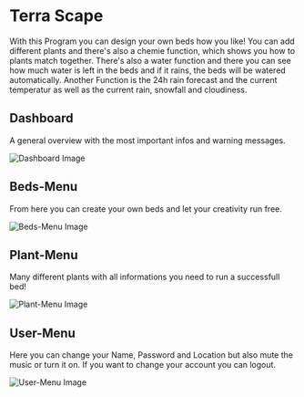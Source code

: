 # Terra Scape
With this Program you can design your own beds how you like! You can add different plants and there's also a chemie function, which shows you how to plants match together. There's also a water function and there you can see how much water is left in the beds and if it rains, the beds will be watered automatically. Another Function is the 24h rain forecast and the current temperatur as well as the current rain, snowfall and cloudiness.

## Dashboard
A general overview with the most important infos and warning messages.

![Dashboard Image](https://github.com/BlJanosch/GartenPlanerApp/assets/167287612/db7c929f-7244-4bb2-85b4-fcfa011bef20)


## Beds-Menu
From here you can create your own beds and let your creativity run free.

![Beds-Menu Image](https://github.com/BlJanosch/GartenPlanerApp/assets/167287612/07638662-d6c5-494f-ae4d-bd0c1ae8fd1a)

## Plant-Menu
Many different plants with all informations you need to run a successfull bed!

![Plant-Menu Image](https://github.com/BlJanosch/GartenPlanerApp/assets/167287612/eaf8dbca-d2b2-4d33-a4e8-aedab7568d5e)

## User-Menu
Here you can change your Name, Password and Location but also mute the music or turn it on. If you want to change your account you can logout.

![User-Menu Image](https://github.com/BlJanosch/GartenPlanerApp/assets/167287612/9e99f007-a5c8-40d1-bb60-c7fb719b017f)




